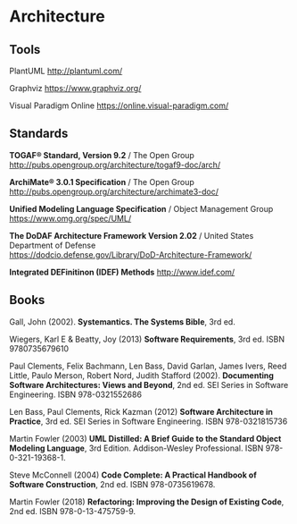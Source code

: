 # Architecture

## Tools

PlantUML http://plantuml.com/

Graphviz https://www.graphviz.org/

Visual Paradigm Online https://online.visual-paradigm.com/


## Standards

**TOGAF® Standard, Version 9.2** / The Open Group  
http://pubs.opengroup.org/architecture/togaf9-doc/arch/

**ArchiMate® 3.0.1 Specification** / The Open Group  
http://pubs.opengroup.org/architecture/archimate3-doc/

**Unified Modeling Language Specification** / Object Management Group  
https://www.omg.org/spec/UML/

**The DoDAF Architecture Framework Version 2.02** / United States Department of Defense  
https://dodcio.defense.gov/Library/DoD-Architecture-Framework/

**Integrated DEFinitinon (IDEF) Methods** http://www.idef.com/

## Books

Gall, John (2002). **Systemantics. The Systems Bible**, 3rd ed.

Wiegers, Karl E & Beatty, Joy (2013) **Software Requirements**, 3rd ed. ISBN 9780735679610

Paul Clements, Felix Bachmann, Len Bass, David Garlan, James Ivers, Reed Little, Paulo Merson, Robert Nord, Judith Stafford (2002). **Documenting Software Architectures: Views and Beyond**, 2nd ed. SEI Series in Software Engineering. ISBN 978-0321552686

Len Bass, Paul Clements, Rick Kazman (2012) **Software Architecture in Practice**, 3rd ed. SEI Series in Software Engineering. ISBN 978-0321815736

Martin Fowler (2003) **UML Distilled: A Brief Guide to the Standard Object Modeling Language**, 3rd Edition. Addison-Wesley Professional. ISBN 978-0-321-19368-1.

Steve McConnell (2004) **Code Complete: A Practical Handbook of Software Construction**, 2nd ed. ISBN 978-0735619678.

Martin Fowler (2018) **Refactoring: Improving the Design of Existing Code**, 2nd ed. ISBN 978-0-13-475759-9.